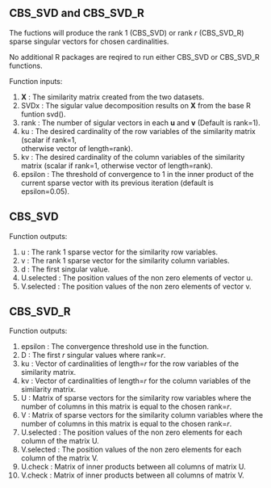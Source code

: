 ## CBS_SVD and CBS_SVD_R

The fuctions will produce the rank 1 (CBS_SVD) or rank _r_ (CBS_SVD_R) sparse singular vectors for chosen cardinalities.

No additional R packages are reqired to run either CBS_SVD or CBS_SVD_R functions.

Function inputs:
  1. **X** : The similarity matrix created from the two datasets.
  2. SVDx : The sigular value decomposition results on **X** from the base R funtion svd().
  3. rank : The number of sigular vectors in each **u** and **v** (Default is rank=1).
  4. ku : The desired cardinality of the row variables of the similarity matrix (scalar if rank=1,     
           otherwise vector of length=rank).
  5. kv : The desired cardinality of the column variables of the similarity matrix (scalar if rank=1, 
          otherwise vector of length=rank).
  6. epsilon : The threshold of convergence to 1 in the inner product of the current sparse vector with its previous iteration (default is epsilon=0.05). 

## CBS_SVD
Function outputs:
  1. u : The rank 1 sparse vector for the similarity row variables.
  2. v : The rank 1 sparse vector for the similarity column variables.
  3. d : The first singular value.
  4. U.selected : The position values of the non zero elements of vector u. 
  5. V.selected : The position values of the non zero elements of vector v.

## CBS_SVD_R
Function outputs:
  1. epsilon : The convergence threshold use in the function.
  2. D : The first _r_ singular values where rank=_r_.
  3. ku : Vector of cardinalities of length=_r_ for the row variables of the similarity matrix.
  4. kv : Vector of cardinalities of length=_r_ for the column variables of the similarity matrix.
  5. U : Matrix of sparse vectors for the similarity row variables where the number of columns in this 
         matrix is equal to the chosen rank=_r_.
  6. V : Matrix of sparse vectors for the similarity column variables where the number of columns in 
         this matrix is equal to the chosen rank=_r_.
  7. U.selected : The position values of the non zero elements for each column of the matrix U. 
  8. V.selected : The position values of the non zero elements for each column of the matrix V.
  9. U.check : Matrix of inner products between all columns of matrix U.
  10. V.check : Matrix of inner products between all columns of matrix V.
